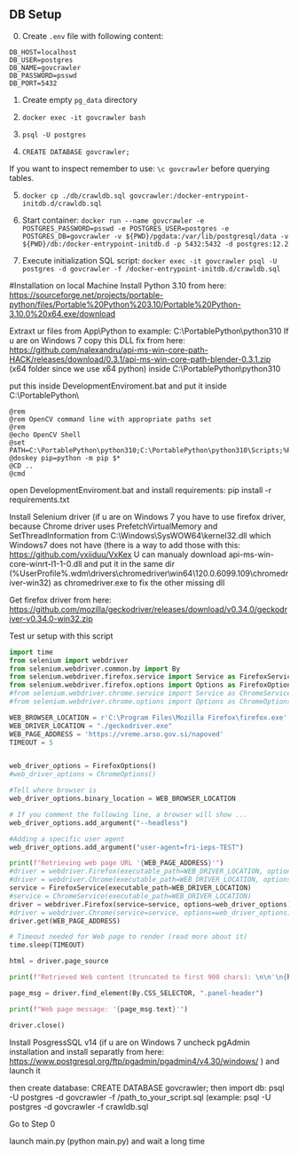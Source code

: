 ## DB Setup

0. Create ```.env``` file with following content:

```
DB_HOST=localhost
DB_USER=postgres
DB_NAME=govcrawler
DB_PASSWORD=psswd
DB_PORT=5432
```

1. Create empty ```pg_data``` directory

2. ```docker exec -it govcrawler bash```

3. ```psql -U postgres```

4. ```CREATE DATABASE govcrawler;```

If you want to inspect remember to use: ```\c govcrawler``` before querying tables.

5. ```docker cp ./db/crawldb.sql govcrawler:/docker-entrypoint-initdb.d/crawldb.sql```

6. Start container:
```docker run --name govcrawler -e POSTGRES_PASSWORD=psswd -e POSTGRES_USER=postgres -e POSTGRES_DB=govcrawler -v ${PWD}/pgdata:/var/lib/postgresql/data -v ${PWD}/db:/docker-entrypoint-initdb.d -p 5432:5432 -d postgres:12.2```

7. Execute initialization SQL script:
   ```docker exec -it govcrawler psql -U postgres -d govcrawler -f /docker-entrypoint-initdb.d/crawldb.sql```

#Installation on local Machine
Install Python 3.10 from here: https://sourceforge.net/projects/portable-python/files/Portable%20Python%203.10/Portable%20Python-3.10.0%20x64.exe/download

Extraxt ur files from App\Python to example: C:\PortablePython\python310
If u are on Windows 7 copy this DLL fix from here: https://github.com/nalexandru/api-ms-win-core-path-HACK/releases/download/0.3.1/api-ms-win-core-path-blender-0.3.1.zip (x64 folder since we use x64 python)
  inside C:\PortablePython\python310

put this inside DevelopmentEnviroment.bat and put it inside C:\PortablePython\
```
@rem
@rem OpenCV command line with appropriate paths set
@rem
@echo OpenCV Shell
@set PATH=C:\PortablePython\python310;C:\PortablePython\python310\Scripts;%PATH%
@doskey pip=python -m pip $*
@CD ..
@cmd
```


open DevelopmentEnviroment.bat and install requirements: pip install -r requirements.txt

Install Selenium driver (if u are on Windows 7 you have to use firefox driver, because Chrome driver uses PrefetchVirtualMemory and  SetThreadInformation from C:\Windows\SysWOW64\kernel32.dll which Windows7 does not have (there is a way to add those with this: https://github.com/vxiiduu/VxKex
	U can manualy download api-ms-win-core-winrt-l1-1-0.dll and put it in the same dir (%UserProfile%\.wdm\drivers\chromedriver\win64\120.0.6099.109\chromedriver-win32) as chromedriver.exe to fix the other missing dll

Get firefox driver from here: https://github.com/mozilla/geckodriver/releases/download/v0.34.0/geckodriver-v0.34.0-win32.zip

Test ur setup with this script
```python
import time
from selenium import webdriver
from selenium.webdriver.common.by import By
from selenium.webdriver.firefox.service import Service as FirefoxService
from selenium.webdriver.firefox.options import Options as FirefoxOptions
#from selenium.webdriver.chrome.service import Service as ChromeService
#from selenium.webdriver.chrome.options import Options as ChromeOptions

WEB_BROWSER_LOCATION = r'C:\Program Files\Mozilla Firefox\firefox.exe'
WEB_DRIVER_LOCATION = "./geckodriver.exe"
WEB_PAGE_ADDRESS = 'https://vreme.arso.gov.si/napoved'
TIMEOUT = 5


web_driver_options = FirefoxOptions()
#web_driver_options = ChromeOptions()

#Tell where browser is
web_driver_options.binary_location = WEB_BROWSER_LOCATION

# If you comment the following line, a browser will show ...
web_driver_options.add_argument("--headless")

#Adding a specific user agent
web_driver_options.add_argument("user-agent=fri-ieps-TEST")

print(f"Retrieving web page URL '{WEB_PAGE_ADDRESS}'")
#driver = webdriver.Firefox(executable_path=WEB_DRIVER_LOCATION, options=web_driver_options)
#driver = webdriver.Chrome(executable_path=WEB_DRIVER_LOCATION, options=web_driver_options)
service = FirefoxService(executable_path=WEB_DRIVER_LOCATION)
#service = ChromeService(executable_path=WEB_DRIVER_LOCATION)
driver = webdriver.Firefox(service=service, options=web_driver_options)
#driver = webdriver.Chrome(service=service, options=web_driver_options)
driver.get(WEB_PAGE_ADDRESS)

# Timeout needed for Web page to render (read more about it)
time.sleep(TIMEOUT)

html = driver.page_source

print(f"Retrieved Web content (truncated to first 900 chars): \n\n'\n{html[:900]}\n'\n")

page_msg = driver.find_element(By.CSS_SELECTOR, ".panel-header")

print(f"Web page message: '{page_msg.text}'")

driver.close()
```

Install PosgressSQL v14 (if u are on Windows 7 uncheck pgAdmin installation and install separatly from here: https://www.postgresql.org/ftp/pgadmin/pgadmin4/v4.30/windows/ )
and launch it

then create database: CREATE DATABASE govcrawler;
then import db: psql -U postgres -d govcrawler -f /path_to_your_script.sql (example: psql -U postgres -d govcrawler -f crawldb.sql

Go to Step 0

launch main.py (python main.py) and wait a long time
